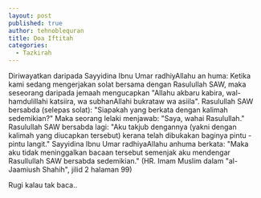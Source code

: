 ```yaml
---
layout: post
published: true
author: tehnoblequran
title: Doa Iftitah
categories:
  - Tazkirah
---
```

Diriwayatkan daripada Sayyidina Ibnu Umar radhiyAllahu an huma: Ketika kami sedang mengerjakan solat bersama dengan Rasulullah SAW, maka seseorang daripada jemaah mengucapkan "Allahu akbaru kabira, wal-hamdulillahi katsiira, wa subhanAllahi bukrataw wa asiila". Rasulullah SAW bersabda (selepas solat): "Siapakah yang berkata dengan kalimah sedemikian?" Maka seorang lelaki menjawab: "Saya, wahai Rasulullah." Rasulullah SAW bersabda lagi: "Aku takjub dengannya (yakni dengan kalimah yang diucapkan tersebut) kerana telah dibukakan baginya pintu - pintu langit." Sayyidina Ibnu Umar radhiyaAllahu anhuma berkata: "Maka aku tidak meninggalkan bacaan tersebut semenjak aku mendengar Rasullullah SAW bersabda sedemikian." (HR. Imam Muslim dalam "al-Jaamiush Shahih", jilid 2 halaman 99)

Rugi kalau tak baca..
